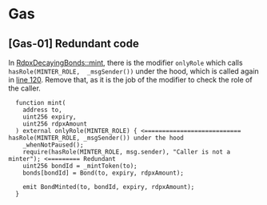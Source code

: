 # Gas
## [Gas-01] Redundant code
In [RdpxDecayingBonds::mint](https://github.com/code-423n4/2023-08-dopex/blob/eb4d4a201b3a75dd4bddc74a34e9c42c71d0d12f/contracts/decaying-bonds/RdpxDecayingBonds.sol#L114C1-L125C4), there is the modifier `onlyRole` which calls `hasRole(MINTER_ROLE,  _msgSender())` under the hood, which is called again in [line 120](https://github.com/code-423n4/2023-08-dopex/blob/eb4d4a201b3a75dd4bddc74a34e9c42c71d0d12f/contracts/decaying-bonds/RdpxDecayingBonds.sol#L120). Remove that, as it is the job of the modifier to check the role of the caller.

```
  function mint(
    address to,
    uint256 expiry,
    uint256 rdpxAmount
  ) external onlyRole(MINTER_ROLE) { <=========================== hasRole(MINTER_ROLE, _msgSender()) under the hood
    _whenNotPaused();
    require(hasRole(MINTER_ROLE, msg.sender), "Caller is not a minter"); <========= Redundant
    uint256 bondId = _mintToken(to);
    bonds[bondId] = Bond(to, expiry, rdpxAmount);

    emit BondMinted(to, bondId, expiry, rdpxAmount);
  }
```